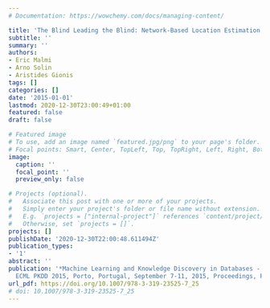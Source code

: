 ```yaml
---
# Documentation: https://wowchemy.com/docs/managing-content/

title: 'The Blind Leading the Blind: Network-Based Location Estimation Under Uncertainty'
subtitle: ''
summary: ''
authors:
- Eric Malmi
- Arno Solin
- Aristides Gionis
tags: []
categories: []
date: '2015-01-01'
lastmod: 2020-12-30T23:00:49+01:00
featured: false
draft: false

# Featured image
# To use, add an image named `featured.jpg/png` to your page's folder.
# Focal points: Smart, Center, TopLeft, Top, TopRight, Left, Right, BottomLeft, Bottom, BottomRight.
image:
  caption: ''
  focal_point: ''
  preview_only: false

# Projects (optional).
#   Associate this post with one or more of your projects.
#   Simply enter your project's folder or file name without extension.
#   E.g. `projects = ["internal-project"]` references `content/project/deep-learning/index.md`.
#   Otherwise, set `projects = []`.
projects: []
publishDate: '2020-12-30T22:00:48.611494Z'
publication_types:
- '1'
abstract: ''
publication: '*Machine Learning and Knowledge Discovery in Databases - European Conference,
  ECML PKDD 2015, Porto, Portugal, September 7-11, 2015, Proceedings, Part II*'
url_pdf: https://doi.org/10.1007/978-3-319-23525-7_25
# doi: 10.1007/978-3-319-23525-7_25
---
```

